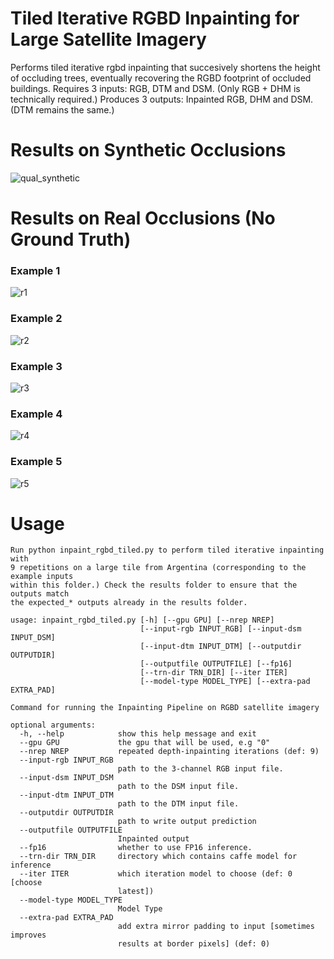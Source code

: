 
# Tiled Iterative RGBD Inpainting for Large Satellite Imagery

Performs tiled iterative rgbd inpainting that succesively shortens the height of
occluding trees, eventually recovering the RGBD footprint of occluded buildings.
Requires 3 inputs: RGB, DTM and DSM. (Only RGB + DHM is technically required.)
Produces 3 outputs: Inpainted RGB, DHM and DSM. (DTM remains the same.)

# Results on Synthetic Occlusions
![qual_synthetic](https://obj.umiacs.umd.edu/deploy-core3d/software/inpainting/inpainting_placeholders/qual.png)

# Results on Real Occlusions (No Ground Truth)

### Example 1
![r1](https://obj.umiacs.umd.edu/deploy-core3d/software/inpainting/inpainting_placeholders/r1.png)

### Example 2
![r2](https://obj.umiacs.umd.edu/deploy-core3d/software/inpainting/inpainting_placeholders/r2.png)

### Example 3
![r3](https://obj.umiacs.umd.edu/deploy-core3d/software/inpainting/inpainting_placeholders/r3.png)

### Example 4
![r4](https://obj.umiacs.umd.edu/deploy-core3d/software/inpainting/inpainting_placeholders/r4.png)

### Example 5
![r5](https://obj.umiacs.umd.edu/deploy-core3d/software/inpainting/inpainting_placeholders/r5.png)

# Usage

```
Run python inpaint_rgbd_tiled.py to perform tiled iterative inpainting with
9 repetitions on a large tile from Argentina (corresponding to the example inputs
within this folder.) Check the results folder to ensure that the outputs match
the expected_* outputs already in the results folder.

usage: inpaint_rgbd_tiled.py [-h] [--gpu GPU] [--nrep NREP]
                             [--input-rgb INPUT_RGB] [--input-dsm INPUT_DSM]
                             [--input-dtm INPUT_DTM] [--outputdir OUTPUTDIR]
                             [--outputfile OUTPUTFILE] [--fp16]
                             [--trn-dir TRN_DIR] [--iter ITER]
                             [--model-type MODEL_TYPE] [--extra-pad EXTRA_PAD]

Command for running the Inpainting Pipeline on RGBD satellite imagery

optional arguments:
  -h, --help            show this help message and exit
  --gpu GPU             the gpu that will be used, e.g "0"
  --nrep NREP           repeated depth-inpainting iterations (def: 9)
  --input-rgb INPUT_RGB
                        path to the 3-channel RGB input file.
  --input-dsm INPUT_DSM
                        path to the DSM input file.
  --input-dtm INPUT_DTM
                        path to the DTM input file.
  --outputdir OUTPUTDIR
                        path to write output prediction
  --outputfile OUTPUTFILE
                        Inpainted output
  --fp16                whether to use FP16 inference.
  --trn-dir TRN_DIR     directory which contains caffe model for inference
  --iter ITER           which iteration model to choose (def: 0 [choose
                        latest])
  --model-type MODEL_TYPE
                        Model Type
  --extra-pad EXTRA_PAD
                        add extra mirror padding to input [sometimes improves
                        results at border pixels] (def: 0)

```


